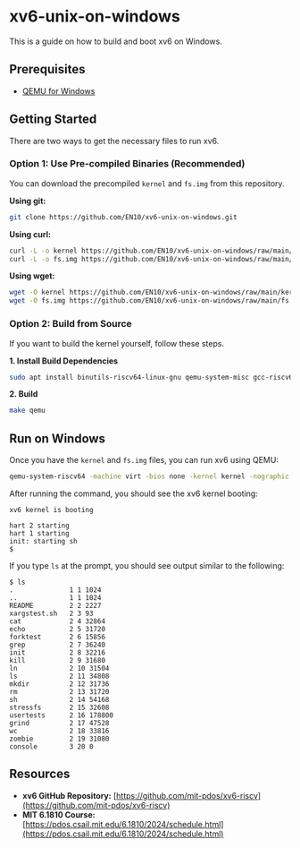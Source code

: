 # xv6-unix-on-windows

This is a guide on how to build and boot xv6 on Windows.

## Prerequisites

- [QEMU for Windows](https://www.qemu.org/download/#windows)

## Getting Started

There are two ways to get the necessary files to run xv6.

### Option 1: Use Pre-compiled Binaries (Recommended)

You can download the precompiled `kernel` and `fs.img` from this repository.

**Using git:**

```bash
git clone https://github.com/EN10/xv6-unix-on-windows.git
```

**Using curl:**

```bash
curl -L -o kernel https://github.com/EN10/xv6-unix-on-windows/raw/main/kernel
curl -L -o fs.img https://github.com/EN10/xv6-unix-on-windows/raw/main/fs.img
```

**Using wget:**

```bash
wget -O kernel https://github.com/EN10/xv6-unix-on-windows/raw/main/kernel
wget -O fs.img https://github.com/EN10/xv6-unix-on-windows/raw/main/fs.img
```

### Option 2: Build from Source

If you want to build the kernel yourself, follow these steps.

**1. Install Build Dependencies**

```bash
sudo apt install binutils-riscv64-linux-gnu qemu-system-misc gcc-riscv64-linux-gnu
```

**2. Build**

```bash
make qemu
```

## Run on Windows

Once you have the `kernel` and `fs.img` files, you can run xv6 using QEMU:

```bash
qemu-system-riscv64 -machine virt -bios none -kernel kernel -nographic -global virtio-mmio.force-legacy=false -drive file=fs.img,if=none,format=raw,id=x0 -device virtio-blk-device,drive=x0,bus=virtio-mmio-bus.0
```

After running the command, you should see the xv6 kernel booting:

```
xv6 kernel is booting

hart 2 starting
hart 1 starting
init: starting sh
$
```

If you type `ls` at the prompt, you should see output similar to the following:

```
$ ls
.              1 1 1024
..             1 1 1024
README         2 2 2227
xargstest.sh   2 3 93
cat            2 4 32864
echo           2 5 31720
forktest       2 6 15856
grep           2 7 36240
init           2 8 32216
kill           2 9 31680
ln             2 10 31504
ls             2 11 34808
mkdir          2 12 31736
rm             2 13 31720
sh             2 14 54168
stressfs       2 15 32608
usertests      2 16 178800
grind          2 17 47528
wc             2 18 33816
zombie         2 19 31080
console        3 20 0
```

## Resources

- **xv6 GitHub Repository:** [https://github.com/mit-pdos/xv6-riscv](https://github.com/mit-pdos/xv6-riscv)
- **MIT 6.1810 Course:** [https://pdos.csail.mit.edu/6.1810/2024/schedule.html](https://pdos.csail.mit.edu/6.1810/2024/schedule.html)



